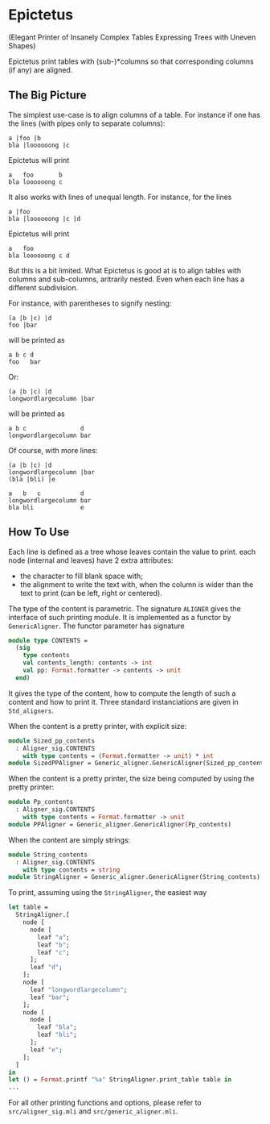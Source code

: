 # Epictetus
(Elegant Printer of Insanely Complex Tables Expressing Trees with Uneven Shapes)

Epictetus print tables with (sub-)\*columns so that corresponding columns (if any) are aligned.

## The Big Picture

The simplest use-case is to align columns of a table. For instance if one has the lines (with pipes only to separate columns):
```
a |foo |b
bla |loooooong |c
```
Epictetus will print
```
a   foo       b
bla loooooong c
```

It also works with lines of unequal length. For instance, for the lines
```
a |foo
bla |loooooong |c |d
```
Epictetus will print
```
a   foo
bla loooooong c d
```

But this is a bit limited. What Epictetus is good at is to align tables with columns and sub-columns, aritrarily nested. Even when each line has a different subdivision.

For instance, with parentheses to signify nesting:
```
(a |b |c) |d
foo |bar
```
will be printed as
```
a b c d
foo   bar
```
Or:
```
(a |b |c) |d
longwordlargecolumn |bar
```
will be printed as
```
a b c               d
longwordlargecolumn bar
```
Of course, with more lines:
```
(a |b |c) |d
longwordlargecolumn |bar
(bla |bli) |e
```
```
a   b   c           d
longwordlargecolumn bar
bla bli             e
```

## How To Use

Each line is defined as a tree whose leaves contain the value to print. each node (internal and leaves) have 2 extra attributes:
- the character to fill blank space with;
- the alignment to write the text with, when the column is wider than the text to print (can be left, right or centered).

The type of the content is parametric. The signature `ALIGNER` gives the interface of such printing module. It is implemented as a functor by `GenericAligner`. The functor parameter has signature
```ocaml
module type CONTENTS =
  (sig
    type contents
    val contents_length: contents -> int
    val pp: Format.formatter -> contents -> unit
  end)
```
It gives the type of the content, how to compute the length of such a content and how to print it. Three standard instanciations are given in `Std_aligners`.

When the content is a pretty printer, with explicit size:
```ocaml
module Sized_pp_contents
  : Aligner_sig.CONTENTS
    with type contents = (Format.formatter -> unit) * int
module SizedPPAligner = Generic_aligner.GenericAligner(Sized_pp_contents)
```

When the content is a pretty printer, the size being computed by using the pretty printer:
```ocaml
module Pp_contents
  : Aligner_sig.CONTENTS
    with type contents = Format.formatter -> unit
module PPAligner = Generic_aligner.GenericAligner(Pp_contents)
```

When the content are simply strings:
```ocaml
module String_contents
  : Aligner_sig.CONTENTS
    with type contents = string
module StringAligner = Generic_aligner.GenericAligner(String_contents)
```

To print, assuming using the `StringAligner`, the easiest way
```ocaml
let table =
  StringAligner.[
    node [
      node [
        leaf "a";
        leaf "b";
        leaf "c";
      ];
      leaf "d";
    ];
    node [
      leaf "longwordlargecolumn";
      leaf "bar";
    ];
    node [
      node [
        leaf "bla";
        leaf "bli";
      ];
      leaf "e";
    ];
  ]
in
let () = Format.printf "%a" StringAligner.print_table table in
...
```

For all other printing functions and options, please refer to `src/aligner_sig.mli` and `src/generic_aligner.mli`.

